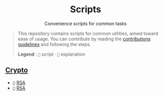 <p align="center">
    <h1 align="center">Scripts</h1>
    <p align="center">Convenience scripts for common tasks</p>
</p>

> This repository contains scripts for common utilities, aimed toward ease of usage.
> You can contribute by reading the [contributions guidelines](CONTRIBUTING.md) and following the steps.
>
> **Legend** :
> `📑` script · `📖` explanation

## [Crypto](/crypto)
- `📑` [RSA](/crypto/rsa.py)
- `📖` [RSA](/crypto/rsa.md)

